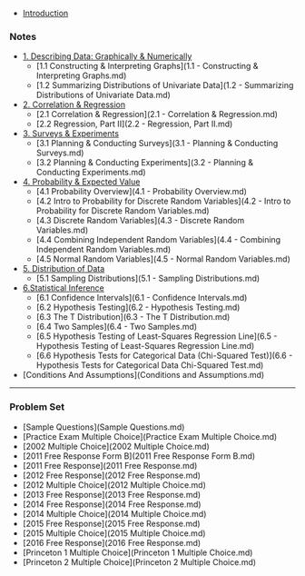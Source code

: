 * [Introduction](README.md)

### Notes

* [1. Describing Data: Graphically & Numerically]()
	* [1.1 Constructing & Interpreting Graphs](1.1 - Constructing & Interpreting Graphs.md)
	* [1.2 Summarizing Distributions of Univariate Data](1.2 - Summarizing Distributions of Univariate Data.md)
* [2. Correlation & Regression]()
	* [2.1 Correlation & Regression](2.1 - Correlation & Regression.md)
	* [2.2 Regression, Part II](2.2 - Regression, Part II.md)
* [3. Surveys & Experiments]()
	* [3.1 Planning & Conducting Surveys](3.1 - Planning & Conducting Surveys.md)
	* [3.2 Planning & Conducting Experiments](3.2 - Planning & Conducting Experiments.md)
* [4. Probability & Expected Value]()
	* [4.1 Probability Overview](4.1 - Probability Overview.md)
	* [4.2 Intro to Probability for Discrete Random Variables](4.2 - Intro to Probability for Discrete Random Variables.md)
	* [4.3 Discrete Random Variables](4.3 - Discrete Random Variables.md)
	* [4.4 Combining Independent Random Variables](4.4 - Combining Independent Random Variables.md)
	* [4.5 Normal Random Variables](4.5 - Normal Random Variables.md)
* [5. Distribution of Data]()
	* [5.1 Sampling Distributions](5.1 - Sampling Distributions.md)
* [6.Statistical Inference]()
	* [6.1 Confidence Intervals](6.1 - Confidence Intervals.md)
	* [6.2 Hypothesis Testing](6.2 - Hypothesis Testing.md)
	* [6.3 The T Distribution](6.3 - The T Distribution.md)
	* [6.4 Two Samples](6.4 - Two Samples.md)
	* [6.5 Hypothesis Testing of Least-Squares Regression Line](6.5 - Hypothesis Testing of Least-Squares Regression Line.md)
	* [6.6 Hypothesis Tests for Categorical Data (Chi-Squared Test)](6.6 - Hypothesis Tests for Categorical Data Chi-Squared Test.md)
* [Conditions And Assumptions](Conditions and Assumptions.md)

---
### Problem Set

* [Sample Questions](Sample Questions.md)
* [Practice Exam Multiple Choice](Practice Exam Multiple Choice.md)
* [2002 Multiple Choice](2002 Multiple Choice.md)
* [2011 Free Response Form B](2011 Free Response Form B.md)
* [2011 Free Response](2011 Free Response.md)
* [2012 Free Response](2012 Free Response.md)
* [2012 Multiple Choice](2012 Multiple Choice.md)
* [2013 Free Response](2013 Free Response.md)
* [2014 Free Response](2014 Free Response.md)
* [2014 Multiple Choice](2014 Multiple Choice.md)
* [2015 Free Response](2015 Free Response.md)
* [2015 Multiple Choice](2015 Multiple Choice.md)
* [2016 Free Response](2016 Free Response.md)
* [Princeton 1 Multiple Choice](Princeton 1 Multiple Choice.md)
* [Princeton 2 Multiple Choice](Princeton 2 Multiple Choice.md)